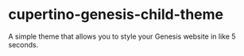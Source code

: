 cupertino-genesis-child-theme
=============================

A simple theme that allows you to style your Genesis website in like 5 seconds.
